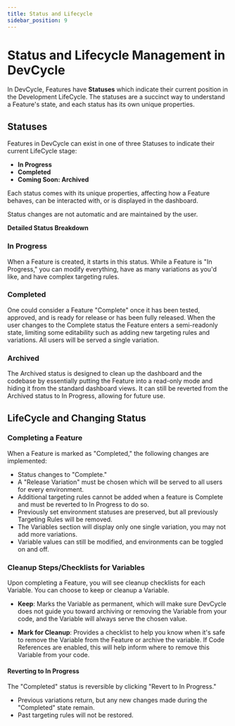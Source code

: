 ```yaml
---
title: Status and Lifecycle
sidebar_position: 9
---
```


# Status and Lifecycle Management in DevCycle

In DevCycle, Features have **Statuses** which indicate their current position in the Development LifeCycle. The statuses are a succinct way to understand a Feature's state, and each status has its own unique properties.

## Statuses

Features in DevCycle can exist in one of three Statuses to indicate their current LifeCycle stage:

- **In Progress**
- **Completed**
- **Coming Soon: Archived**

Each status comes with its unique properties, affecting how a Feature behaves, can be interacted with, or is displayed in the dashboard.

Status changes are not automatic and are maintained by the user.

**Detailed Status Breakdown**

### In Progress

When a Feature is created, it starts in this status. While a Feature is "In Progress," you can modify everything, have as many variations as you'd like, and have complex targeting rules.

### Completed

One could consider a Feature "Complete" once it has been tested, approved, and is ready for release or has been fully released. When the user changes to the Complete status the Feature enters a semi-readonly state, limiting some editability such as adding new targeting rules and variations. All users will be served a single variation. 

### Archived

The Archived status is designed to clean up the dashboard and the codebase by essentially putting the Feature into a read-only mode and hiding it from the standard dashboard views. It can still be reverted from the Archived status to In Progress, allowing for future use.

## LifeCycle and Changing Status

### Completing a Feature

When a Feature is marked as "Completed," the following changes are implemented:

- Status changes to "Complete."
- A "Release Variation" must be chosen which will be served to all users for every environment.
- Additional targeting rules cannot be added when a feature is Complete and must be reverted to In Progress to do so.
- Previously set environment statuses are preserved, but all previously Targeting Rules will be removed.
- The Variables section will display only one single variation, you may not add more variations.
- Variable values can still be modified, and environments can be toggled on and off.

### Cleanup Steps/Checklists for Variables

Upon completing a Feature, you will see cleanup checklists for each Variable. You can choose to keep or cleanup a Variable.

- **Keep**: Marks the Variable as permanent, which will make sure DevCycle does not guide you toward archiving or removing the Variable from your code, and the Variable will always serve the chosen value. 

- **Mark for Cleanup**: Provides a checklist to help you know when it's safe to remove the Variable from the Feature or archive the variable. If Code References are enabled, this will help inform where to remove this Variable from your code. 

#### Reverting to In Progress

The "Completed" status is reversible by clicking "Revert to In Progress."

- Previous variations return, but any new changes made during the "Completed" state remain.
- Past targeting rules will not be restored.